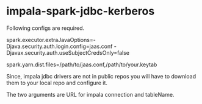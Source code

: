 # impala-spark-jdbc-kerberos

Following configs are required.

spark.executor.extraJavaOptions=-Djava.security.auth.login.config=jaas.conf -Djavax.security.auth.useSubjectCredsOnly=false

spark.yarn.dist.files=/path/to/jaas.conf,/path/to/your.keytab



Since, impala jdbc drivers are not in public repos you will have to download them to your local repo and configure it. 

The two arguments are URL for impala connection and tableName.
